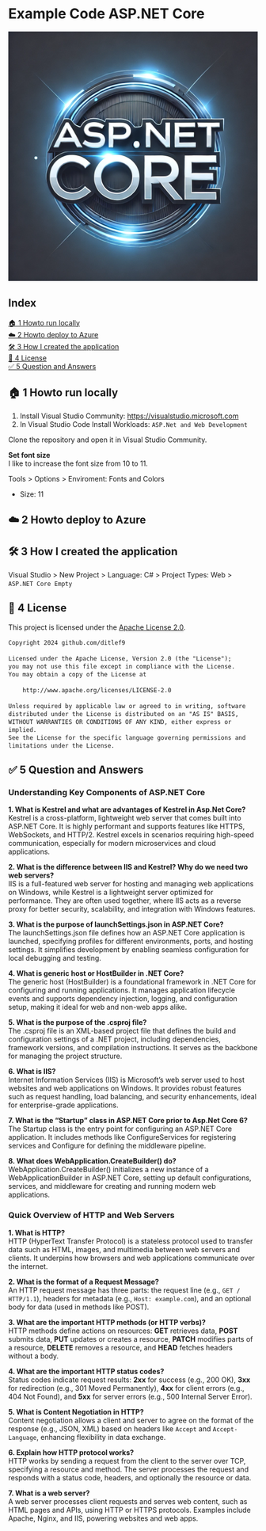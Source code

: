 # Example Code ASP.NET Core

![Logo](docs/aspnet-core-logo.png)

## Index

[🏠 1 Howto run locally](#🏠-1-howto-run-locally)<br>
[☁️ 2 Howto deploy to Azure](#☁️-2-howto-deploy-to-azure)<br>
[🛠️ 3 How I created the application](#🛠️-4-how-i-created-the-application)<br>
[📜 4 License](#📜-4-license)<br>
[✅ 5 Question and Answers](✅-5-question-and-answers)

## 🏠 1 Howto run locally

1. Install Visual Studio Community: https://visualstudio.microsoft.com
2. In Visual Studio Code Install Workloads: `ASP.Net and Web Development`

Clone the repository and open it in Visual Studio Community.

**Set font size**<br>
I like to increase the font size from 10 to 11.

Tools > Options > Enviroment: Fonts and Colors<br>

* Size: 11



## ☁️ 2 Howto deploy to Azure


## 🛠️ 3 How I created the application

Visual Studio > New Project > Language: C# > Project Types: Web > `ASP.NET Core Empty`


## 📜 4 License

This project is licensed under the
[Apache License 2.0](https://www.apache.org/licenses/LICENSE-2.0).

```
Copyright 2024 github.com/ditlef9

Licensed under the Apache License, Version 2.0 (the "License");
you may not use this file except in compliance with the License.
You may obtain a copy of the License at

    http://www.apache.org/licenses/LICENSE-2.0

Unless required by applicable law or agreed to in writing, software
distributed under the License is distributed on an "AS IS" BASIS,
WITHOUT WARRANTIES OR CONDITIONS OF ANY KIND, either express or implied.
See the License for the specific language governing permissions and
limitations under the License.
```


## ✅ 5 Question and Answers

### Understanding Key Components of ASP.NET Core

**1. What is Kestrel and what are advantages of Kestrel in Asp.Net Core?**<br>
Kestrel is a cross-platform, lightweight web server that comes built into ASP.NET Core. It is highly performant and supports features like HTTPS, WebSockets, and HTTP/2. Kestrel excels in scenarios requiring high-speed communication, especially for modern microservices and cloud applications.

**2. What is the difference between IIS and Kestrel? Why do we need two web servers?**<br>
IIS is a full-featured web server for hosting and managing web applications on Windows, while Kestrel is a lightweight server optimized for performance. They are often used together, where IIS acts as a reverse proxy for better security, scalability, and integration with Windows features.

**3. What is the purpose of launchSettings.json in ASP.NET Core?**<br>
The launchSettings.json file defines how an ASP.NET Core application is launched, specifying profiles for different environments, ports, and hosting settings. It simplifies development by enabling seamless configuration for local debugging and testing.

**4. What is generic host or HostBuilder in .NET Core?**<br>
The generic host (HostBuilder) is a foundational framework in .NET Core for configuring and running applications. It manages application lifecycle events and supports dependency injection, logging, and configuration setup, making it ideal for web and non-web apps alike.

**5. What is the purpose of the .csproj file?**<br>
The .csproj file is an XML-based project file that defines the build and configuration settings of a .NET project, including dependencies, framework versions, and compilation instructions. It serves as the backbone for managing the project structure.

**6. What is IIS?**<br>
Internet Information Services (IIS) is Microsoft’s web server used to host websites and web applications on Windows. It provides robust features such as request handling, load balancing, and security enhancements, ideal for enterprise-grade applications.

**7. What is the “Startup” class in ASP.NET Core prior to Asp.Net Core 6?**<br>
The Startup class is the entry point for configuring an ASP.NET Core application. It includes methods like ConfigureServices for registering services and Configure for defining the middleware pipeline.

**8. What does WebApplication.CreateBuilder() do?**<br>
WebApplication.CreateBuilder() initializes a new instance of a WebApplicationBuilder in ASP.NET Core, setting up default configurations, services, and middleware for creating and running modern web applications.



### Quick Overview of HTTP and Web Servers  

**1. What is HTTP?**  
HTTP (HyperText Transfer Protocol) is a stateless protocol used to transfer data such as HTML, images, and multimedia between web servers and clients. It underpins how browsers and web applications communicate over the internet.  

**2. What is the format of a Request Message?**  
An HTTP request message has three parts: the request line (e.g., `GET / HTTP/1.1`), headers for metadata (e.g., `Host: example.com`), and an optional body for data (used in methods like POST).  

**3. What are the important HTTP methods (or HTTP verbs)?**  
HTTP methods define actions on resources: **GET** retrieves data, **POST** submits data, **PUT** updates or creates a resource, **PATCH** modifies parts of a resource, **DELETE** removes a resource, and **HEAD** fetches headers without a body.  

**4. What are the important HTTP status codes?**  
Status codes indicate request results: **2xx** for success (e.g., 200 OK), **3xx** for redirection (e.g., 301 Moved Permanently), **4xx** for client errors (e.g., 404 Not Found), and **5xx** for server errors (e.g., 500 Internal Server Error).  

**5. What is Content Negotiation in HTTP?**  
Content negotiation allows a client and server to agree on the format of the response (e.g., JSON, XML) based on headers like `Accept` and `Accept-Language`, enhancing flexibility in data exchange.  

**6. Explain how HTTP protocol works?**  
HTTP works by sending a request from the client to the server over TCP, specifying a resource and method. The server processes the request and responds with a status code, headers, and optionally the resource or data.  

**7. What is a web server?**  
A web server processes client requests and serves web content, such as HTML pages and APIs, using HTTP or HTTPS protocols. Examples include Apache, Nginx, and IIS, powering websites and web apps.  